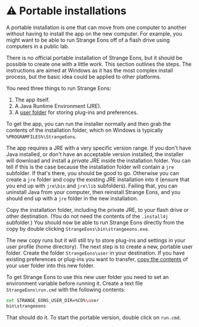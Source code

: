 # ⚠️ Portable installations

A portable installation is one that can move from one computer to another without having to install the app on the new computer. For example, you might want to be able to run Strange Eons off of a flash drive using computers in a public lab.

There is no official portable installation of Strange Eons, but it should be possible to create one with a little work. This section outlines the steps. The instructions are aimed at Windows as it has the most complex install process, but the basic idea could be applied to other platforms.

You need three things to run Strange Eons:

1. The app itself.
2. A Java Runtime Environment (JRE).
3. A [user folder](um-user-folder.md) for storing plug-ins and preferences.

To get the app, you can run the installer normally and then grab the contents of the installation folder, which on Windows is typically `%PROGRAMFILES%\StrangeEons`.

The app requires a JRE with a very specific version range. If you don't have Java installed, or don't have an acceptable version installed, the installer will download and install a *private* JRE inside the installation folder. You can tell if this is the case because the installation folder will contain a `jre` subfolder. If that's there, you should be good to go. Otherwise you can create a `jre` folder and copy the existing JRE installation into it (ensure that you end up with `jre\bin` and `jre\lib` subfolders). Failing that, you can uninstall Java from your computer, then reinstall Strange Eons, and you should end up with a `jre` folder in the new installation.

Copy the installation folder, including the private JRE, to your flash drive or other destination. (You do not need the contents of the `.install4j` subfolder.) You should now be able to run Strange Eons directly from the copy by double clicking `StrangeEons\bin\strangeeons.exe`.

The new copy runs but it will still try to store plug-ins and settings in your user profile (home directory). The next step is to create a new, portable user folder. Create the folder `StrangeEons\user` in your destination. If you have existing preferences or plug-ins you want to transfer, [copy the contents](um-user-folder.md) of your user folder into this new folder.

To get Strange Eons to use this new user folder you need to set an environment variable before running it. Create a text file `StrangeEons\run.cmd` with the following contents:

```bash
set STRANGE_EONS_USER_DIR=%CD%\user
bin\strangeeons
```

That should do it. To start the portable version, double click on `run.cmd`.